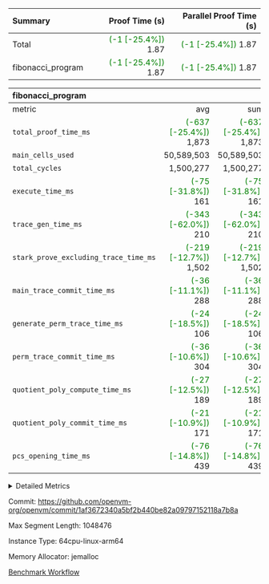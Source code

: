 | Summary | Proof Time (s) | Parallel Proof Time (s) |
|:---|---:|---:|
| Total | <span style='color: green'>(-1 [-25.4%])</span> 1.87 | <span style='color: green'>(-1 [-25.4%])</span> 1.87 |
| fibonacci_program | <span style='color: green'>(-1 [-25.4%])</span> 1.87 | <span style='color: green'>(-1 [-25.4%])</span> 1.87 |


| fibonacci_program |||||
|:---|---:|---:|---:|---:|
|metric|avg|sum|max|min|
| `total_proof_time_ms ` | <span style='color: green'>(-637 [-25.4%])</span> 1,873 | <span style='color: green'>(-637 [-25.4%])</span> 1,873 | <span style='color: green'>(-637 [-25.4%])</span> 1,873 | <span style='color: green'>(-637 [-25.4%])</span> 1,873 |
| `main_cells_used     ` |  50,589,503 |  50,589,503 |  50,589,503 |  50,589,503 |
| `total_cycles        ` |  1,500,277 |  1,500,277 |  1,500,277 |  1,500,277 |
| `execute_time_ms     ` | <span style='color: green'>(-75 [-31.8%])</span> 161 | <span style='color: green'>(-75 [-31.8%])</span> 161 | <span style='color: green'>(-75 [-31.8%])</span> 161 | <span style='color: green'>(-75 [-31.8%])</span> 161 |
| `trace_gen_time_ms   ` | <span style='color: green'>(-343 [-62.0%])</span> 210 | <span style='color: green'>(-343 [-62.0%])</span> 210 | <span style='color: green'>(-343 [-62.0%])</span> 210 | <span style='color: green'>(-343 [-62.0%])</span> 210 |
| `stark_prove_excluding_trace_time_ms` | <span style='color: green'>(-219 [-12.7%])</span> 1,502 | <span style='color: green'>(-219 [-12.7%])</span> 1,502 | <span style='color: green'>(-219 [-12.7%])</span> 1,502 | <span style='color: green'>(-219 [-12.7%])</span> 1,502 |
| `main_trace_commit_time_ms` | <span style='color: green'>(-36 [-11.1%])</span> 288 | <span style='color: green'>(-36 [-11.1%])</span> 288 | <span style='color: green'>(-36 [-11.1%])</span> 288 | <span style='color: green'>(-36 [-11.1%])</span> 288 |
| `generate_perm_trace_time_ms` | <span style='color: green'>(-24 [-18.5%])</span> 106 | <span style='color: green'>(-24 [-18.5%])</span> 106 | <span style='color: green'>(-24 [-18.5%])</span> 106 | <span style='color: green'>(-24 [-18.5%])</span> 106 |
| `perm_trace_commit_time_ms` | <span style='color: green'>(-36 [-10.6%])</span> 304 | <span style='color: green'>(-36 [-10.6%])</span> 304 | <span style='color: green'>(-36 [-10.6%])</span> 304 | <span style='color: green'>(-36 [-10.6%])</span> 304 |
| `quotient_poly_compute_time_ms` | <span style='color: green'>(-27 [-12.5%])</span> 189 | <span style='color: green'>(-27 [-12.5%])</span> 189 | <span style='color: green'>(-27 [-12.5%])</span> 189 | <span style='color: green'>(-27 [-12.5%])</span> 189 |
| `quotient_poly_commit_time_ms` | <span style='color: green'>(-21 [-10.9%])</span> 171 | <span style='color: green'>(-21 [-10.9%])</span> 171 | <span style='color: green'>(-21 [-10.9%])</span> 171 | <span style='color: green'>(-21 [-10.9%])</span> 171 |
| `pcs_opening_time_ms ` | <span style='color: green'>(-76 [-14.8%])</span> 439 | <span style='color: green'>(-76 [-14.8%])</span> 439 | <span style='color: green'>(-76 [-14.8%])</span> 439 | <span style='color: green'>(-76 [-14.8%])</span> 439 |



<details>
<summary>Detailed Metrics</summary>

| group | num_segments | keygen_time_ms | commit_exe_time_ms |
| --- | --- | --- | --- |
| fibonacci_program | 1 | 247 | 4 | 

| group | air_name | quotient_deg | interactions | constraints |
| --- | --- | --- | --- | --- |
| fibonacci_program | AccessAdapterAir<16> | 2 | 5 | 12 | 
| fibonacci_program | AccessAdapterAir<2> | 2 | 5 | 12 | 
| fibonacci_program | AccessAdapterAir<32> | 2 | 5 | 12 | 
| fibonacci_program | AccessAdapterAir<4> | 2 | 5 | 12 | 
| fibonacci_program | AccessAdapterAir<8> | 2 | 5 | 12 | 
| fibonacci_program | BitwiseOperationLookupAir<8> | 2 | 2 | 4 | 
| fibonacci_program | MemoryMerkleAir<8> | 2 | 4 | 39 | 
| fibonacci_program | PersistentBoundaryAir<8> | 2 | 3 | 7 | 
| fibonacci_program | PhantomAir | 2 | 3 | 5 | 
| fibonacci_program | Poseidon2PeripheryAir<BabyBearParameters>, 1> | 2 | 1 | 286 | 
| fibonacci_program | ProgramAir | 1 | 1 | 4 | 
| fibonacci_program | RangeTupleCheckerAir<2> | 1 | 1 | 4 | 
| fibonacci_program | Rv32HintStoreAir | 2 | 18 | 28 | 
| fibonacci_program | VariableRangeCheckerAir | 1 | 1 | 4 | 
| fibonacci_program | VmAirWrapper<Rv32BaseAluAdapterAir, BaseAluCoreAir<4, 8> | 2 | 20 | 37 | 
| fibonacci_program | VmAirWrapper<Rv32BaseAluAdapterAir, LessThanCoreAir<4, 8> | 2 | 18 | 40 | 
| fibonacci_program | VmAirWrapper<Rv32BaseAluAdapterAir, ShiftCoreAir<4, 8> | 2 | 24 | 91 | 
| fibonacci_program | VmAirWrapper<Rv32BranchAdapterAir, BranchEqualCoreAir<4> | 2 | 11 | 20 | 
| fibonacci_program | VmAirWrapper<Rv32BranchAdapterAir, BranchLessThanCoreAir<4, 8> | 2 | 13 | 35 | 
| fibonacci_program | VmAirWrapper<Rv32CondRdWriteAdapterAir, Rv32JalLuiCoreAir> | 2 | 10 | 18 | 
| fibonacci_program | VmAirWrapper<Rv32JalrAdapterAir, Rv32JalrCoreAir> | 2 | 16 | 20 | 
| fibonacci_program | VmAirWrapper<Rv32LoadStoreAdapterAir, LoadSignExtendCoreAir<4, 8> | 2 | 18 | 33 | 
| fibonacci_program | VmAirWrapper<Rv32LoadStoreAdapterAir, LoadStoreCoreAir<4> | 2 | 17 | 40 | 
| fibonacci_program | VmAirWrapper<Rv32MultAdapterAir, DivRemCoreAir<4, 8> | 2 | 25 | 84 | 
| fibonacci_program | VmAirWrapper<Rv32MultAdapterAir, MulHCoreAir<4, 8> | 2 | 24 | 31 | 
| fibonacci_program | VmAirWrapper<Rv32MultAdapterAir, MultiplicationCoreAir<4, 8> | 2 | 19 | 19 | 
| fibonacci_program | VmAirWrapper<Rv32RdWriteAdapterAir, Rv32AuipcCoreAir> | 2 | 12 | 14 | 
| fibonacci_program | VmConnectorAir | 2 | 5 | 11 | 

| group | air_name | segment | rows | prep_cols | perm_cols | main_cols | cells |
| --- | --- | --- | --- | --- | --- | --- | --- |
| fibonacci_program | AccessAdapterAir<8> | 0 | 128 |  | 16 | 17 | 4,224 | 
| fibonacci_program | BitwiseOperationLookupAir<8> | 0 | 65,536 | 3 | 8 | 2 | 655,360 | 
| fibonacci_program | MemoryMerkleAir<8> | 0 | 512 |  | 16 | 32 | 24,576 | 
| fibonacci_program | PersistentBoundaryAir<8> | 0 | 128 |  | 12 | 20 | 4,096 | 
| fibonacci_program | PhantomAir | 0 | 1 |  | 12 | 6 | 18 | 
| fibonacci_program | Poseidon2PeripheryAir<BabyBearParameters>, 1> | 0 | 256 |  | 8 | 300 | 78,848 | 
| fibonacci_program | ProgramAir | 0 | 8,192 |  | 8 | 10 | 147,456 | 
| fibonacci_program | RangeTupleCheckerAir<2> | 0 | 524,288 | 2 | 8 | 1 | 4,718,592 | 
| fibonacci_program | Rv32HintStoreAir | 0 | 4 |  | 44 | 32 | 304 | 
| fibonacci_program | VariableRangeCheckerAir | 0 | 262,144 | 2 | 8 | 1 | 2,359,296 | 
| fibonacci_program | VmAirWrapper<Rv32BaseAluAdapterAir, BaseAluCoreAir<4, 8> | 0 | 1,048,576 |  | 52 | 36 | 92,274,688 | 
| fibonacci_program | VmAirWrapper<Rv32BaseAluAdapterAir, LessThanCoreAir<4, 8> | 0 | 524,288 |  | 40 | 37 | 40,370,176 | 
| fibonacci_program | VmAirWrapper<Rv32BranchAdapterAir, BranchEqualCoreAir<4> | 0 | 262,144 |  | 28 | 26 | 14,155,776 | 
| fibonacci_program | VmAirWrapper<Rv32BranchAdapterAir, BranchLessThanCoreAir<4, 8> | 0 | 8 |  | 32 | 32 | 512 | 
| fibonacci_program | VmAirWrapper<Rv32CondRdWriteAdapterAir, Rv32JalLuiCoreAir> | 0 | 131,072 |  | 28 | 18 | 6,029,312 | 
| fibonacci_program | VmAirWrapper<Rv32JalrAdapterAir, Rv32JalrCoreAir> | 0 | 32 |  | 36 | 28 | 2,048 | 
| fibonacci_program | VmAirWrapper<Rv32LoadStoreAdapterAir, LoadStoreCoreAir<4> | 0 | 128 |  | 52 | 41 | 11,904 | 
| fibonacci_program | VmAirWrapper<Rv32RdWriteAdapterAir, Rv32AuipcCoreAir> | 0 | 16 |  | 28 | 20 | 768 | 
| fibonacci_program | VmConnectorAir | 0 | 2 | 1 | 16 | 5 | 42 | 

| group | segment | trace_gen_time_ms | total_proof_time_ms | total_cycles | total_cells | stark_prove_excluding_trace_time_ms | quotient_poly_compute_time_ms | quotient_poly_commit_time_ms | perm_trace_commit_time_ms | pcs_opening_time_ms | main_trace_commit_time_ms | main_cells_used | generate_perm_trace_time_ms | execute_time_ms |
| --- | --- | --- | --- | --- | --- | --- | --- | --- | --- | --- | --- | --- | --- | --- |
| fibonacci_program | 0 | 210 | 1,873 | 1,500,277 | 160,837,996 | 1,502 | 189 | 171 | 304 | 439 | 288 | 50,589,503 | 106 | 161 | 

| group | segment | trace_height_constraint | weighted_sum | threshold |
| --- | --- | --- | --- | --- |
| fibonacci_program | 0 | 0 | 3,932,542 | 2,013,265,921 | 
| fibonacci_program | 0 | 1 | 10,749,400 | 2,013,265,921 | 
| fibonacci_program | 0 | 2 | 1,966,271 | 2,013,265,921 | 
| fibonacci_program | 0 | 3 | 10,749,532 | 2,013,265,921 | 
| fibonacci_program | 0 | 4 | 1,664 | 2,013,265,921 | 
| fibonacci_program | 0 | 5 | 640 | 2,013,265,921 | 
| fibonacci_program | 0 | 6 | 7,209,100 | 2,013,265,921 | 
| fibonacci_program | 0 | 7 |  | 2,013,265,921 | 
| fibonacci_program | 0 | 8 | 35,535,101 | 2,013,265,921 | 

</details>


Commit: https://github.com/openvm-org/openvm/commit/1af3672340a5bf2b440be82a09797152118a7b8a

Max Segment Length: 1048476

Instance Type: 64cpu-linux-arm64

Memory Allocator: jemalloc

[Benchmark Workflow](https://github.com/openvm-org/openvm/actions/runs/15354834491)
